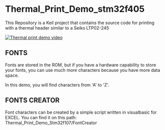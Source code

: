 Thermal_Print_Demo_stm32f405
============================

This Repository is a Keil project that contains the source code for printing with a thermal header similar to a Seiko LTP02-245

[![Thermal print demo video](http://img.youtube.com/vi/SbkvKjyN-X8/0.jpg)](http://www.youtube.com/watch?v=SbkvKjyN-X8)

FONTS
-----------

Fonts are stored in the ROM, but if you have a hardware capability to store your fonts, you can use much more characters because you have more data space.

In this demo, you will find characters from 'A' to 'Z'.

FONTS CREATOR
-------------

Font characters can be created by a simple script written in visualbasic for EXCEL.
You can find it on this path: Thermal_Print_Demo_Stm32f107/FontCreator



